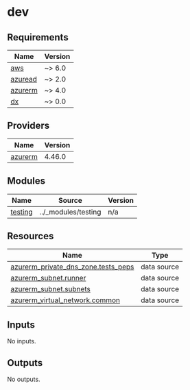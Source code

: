 # dev

<!-- BEGIN_TF_DOCS -->
## Requirements

| Name | Version |
|------|---------|
| <a name="requirement_aws"></a> [aws](#requirement\_aws) | ~> 6.0 |
| <a name="requirement_azuread"></a> [azuread](#requirement\_azuread) | ~> 2.0 |
| <a name="requirement_azurerm"></a> [azurerm](#requirement\_azurerm) | ~> 4.0 |
| <a name="requirement_dx"></a> [dx](#requirement\_dx) | ~> 0.0 |

## Providers

| Name | Version |
|------|---------|
| <a name="provider_azurerm"></a> [azurerm](#provider\_azurerm) | 4.46.0 |

## Modules

| Name | Source | Version |
|------|--------|---------|
| <a name="module_testing"></a> [testing](#module\_testing) | ../_modules/testing | n/a |

## Resources

| Name | Type |
|------|------|
| [azurerm_private_dns_zone.tests_peps](https://registry.terraform.io/providers/hashicorp/azurerm/latest/docs/data-sources/private_dns_zone) | data source |
| [azurerm_subnet.runner](https://registry.terraform.io/providers/hashicorp/azurerm/latest/docs/data-sources/subnet) | data source |
| [azurerm_subnet.subnets](https://registry.terraform.io/providers/hashicorp/azurerm/latest/docs/data-sources/subnet) | data source |
| [azurerm_virtual_network.common](https://registry.terraform.io/providers/hashicorp/azurerm/latest/docs/data-sources/virtual_network) | data source |

## Inputs

No inputs.

## Outputs

No outputs.
<!-- END_TF_DOCS -->
